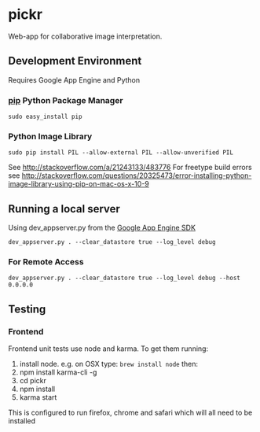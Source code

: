 pickr
=====

Web-app for collaborative image interpretation.

## Development Environment

Requires Google App Engine and Python

### [pip](https://github.com/pypa/pip) Python Package Manager

    sudo easy_install pip

### Python Image Library

    sudo pip install PIL --allow-external PIL --allow-unverified PIL
    
See <http://stackoverflow.com/a/21243133/483776>
For freetype build errors see <http://stackoverflow.com/questions/20325473/error-installing-python-image-library-using-pip-on-mac-os-x-10-9>
    

## Running a local server

Using dev_appserver.py from the [Google App Engine SDK](https://cloud.google.com/appengine/downloads#Google_App_Engine_SDK_for_Python)

    dev_appserver.py . --clear_datastore true --log_level debug

### For Remote Access

    dev_appserver.py . --clear_datastore true --log_level debug --host 0.0.0.0

## Testing

### Frontend 
Frontend unit tests use node and karma. To get them running:

1. install node. e.g. on OSX type: `brew install node` then:
1. npm install karma-cli -g
1. cd pickr
1. npm install
1. karma start

This is configured to run firefox, chrome and safari which will all need to be installed